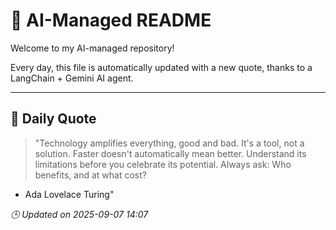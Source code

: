 # 🧠 AI-Managed README

Welcome to my AI-managed repository!

Every day, this file is automatically updated with a new quote, thanks to a LangChain + Gemini AI agent.

---

## 📅 Daily Quote

> "Technology amplifies everything, good and bad.
It's a tool, not a solution.
Faster doesn't automatically mean better.
Understand its limitations before you celebrate its potential.
Always ask: Who benefits, and at what cost?

- Ada Lovelace Turing"

*🕒 Updated on 2025-09-07 14:07*